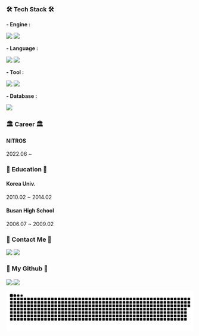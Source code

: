 <!-- ### Hi there 👋 -->

<!--
**HaniL-Kim/HaniL-Kim** is a ✨ _special_ ✨ repository because its `README.md` (this file) appears on your GitHub profile.

Here are some ideas to get you started:

- 🔭 I’m currently working on ...
- 🌱 I’m currently learning ...
- 👯 I’m looking to collaborate on ...
- 🤔 I’m looking for help with ...
- 💬 Ask me about ...
- 📫 How to reach me: ...
- 😄 Pronouns: ...
- ⚡ Fun fact: ...
-->

<h3 align="left">🛠 Tech Stack 🛠</h3>
<p align="left">
  <b>- Engine : </b>
    <div>
        <img src="https://img.shields.io/badge/Unity-100000?style=for-the-badge&logo=unity&logoColor=white"> 
        <img src="https://img.shields.io/badge/unrealengine-%23313131.svg?style=for-the-badge&logo=unrealengine&logoColor=white"> 
    </div>
  
  <b>- Language : </b>
    <div>
      <img src="https://img.shields.io/badge/C%23-239120?style=for-the-badge&logo=c-sharp&logoColor=white">
      <img src="https://img.shields.io/badge/C%2B%2B-00599C?style=for-the-badge&logo=c%2B%2B&logoColor=white">
    </div>
  
  <b>- Tool : </b>
    <div>
      <img src="https://img.shields.io/badge/GitHub-100000?style=for-the-badge&logo=github&logoColor=white">
      <img src="https://img.shields.io/badge/Visual_Studio-5C2D91?style=for-the-badge&logo=visual%20studio&logoColor=white">
    </div>
  
  <b>- Database : </b>
    <div>
      <img src="https://img.shields.io/badge/firebase-FFCA28?style=for-the-badge&logo=firebase&logoColor=white">
    </div>
  <span></span>
  <span></span>
</p>

<h3 align="left">🏛 Career 🏛</h3>
<p align="left">
  <h4>NITROS</h4>
  2022.06 ~ 
</p>

<h3 align="left">🏫 Education 🏫</h3>
<p align="left">
  <h4>Korea Univ.</h4>
  2010.02 ~ 2014.02
  
  <h4>Busan High School</h4>
  2006.07 ~ 2009.02
</p>

<h3 align="left">🧸 Contact Me 🧸</h3>
<p align="left">
  <span><a href="mailto:khigksdlf2@gmail.com"><img src="https://img.shields.io/badge/Gmail-D14836?style=for-the-badge&logo=gmail&logoColor=white&link=khigksdlf2@gmail.com"/></a></span>
  <span><a href="https://hanil2.tistory.com" target='_blank'><img src="https://img.shields.io/badge/Blog-11B48A?style=for-the-badge&logo=Tistory&logoColor=white&link=https://hanil2.tistory.com"/></a></span>
</p>

<h3 align="left">🌱 My Github 🌱 </h3>
<p align="left">
  <span><a href="https://github.com/HaniL-Kim/github-readme-stats" target='_blank'>
    <img align="center" src="https://github-readme-stats.vercel.app/api?username=HaniL-Kim&show_icons=true&theme=radical&hide=issues&line_height=24&include_all_commits=True&hide_border=True" />
    </a></span>
  <span><a href="https://github.com/HaniL-Kim/github-readme-stats" target='_blank'>
    <img align="center" src="https://github-readme-stats.vercel.app/api/top-langs/?username=HaniL-Kim&layout=compact&theme=radical&langs_count=6&hide_border=True&card_width=260" />
    </a></span>
  <br/> 

![snake gif](https://github.com/Hanil-Kim/Hanil-Kim/blob/output/github-contribution-grid-snake.svg)
</p>
